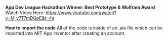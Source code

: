 **App Dev League Hackathon Winner: Best Prototype & Wolfram Award**
Watch Video Here: https://www.youtube.com/watch?v=M_y7T7mDGpE&t=4s

**How to import the code**
All of the code is inside of an .aia file which can be imported into
MIT App Inventor after creating an account.
